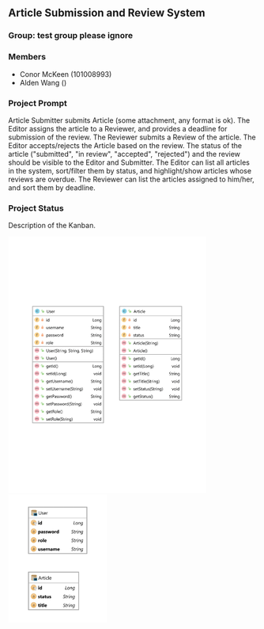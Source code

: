 ## Article Submission and Review System
### Group: test group please ignore
### Members
- Conor McKeen (101008993)
- Alden Wang ()

### Project Prompt
Article Submitter submits Article (some attachment, any format is ok). The Editor assigns the article to a Reviewer, and provides a deadline for submission of the review. The Reviewer submits a Review of the article. The Editor accepts/rejects the Article based on the review. The status of the article ("submitted", "in review", "accepted", "rejected") and the review should be visible to the Editor and Submitter. The Editor can list all articles in the system, sort/filter them by status, and highlight/show articles whose reviews are overdue. The Reviewer can list the articles assigned to him/her, and sort them by deadline.

### Project Status
Description of the Kanban.

<img src="class-diagram-v1-model.png" alt="Class Diagram" width="400"/>

<img src="ER-diagram-v1.png" alt="ER Diagram" width="200"/>

